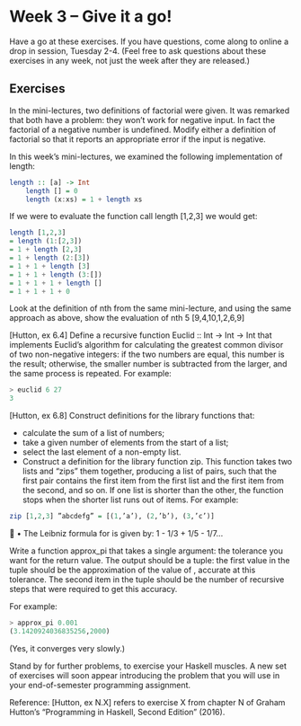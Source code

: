 # Week 3 – Give it a go!

Have a go at these exercises. If you have questions, come along to online a drop in session, Tuesday 2-4. (Feel free to ask questions about these exercises in any week, not just the week after they are released.)

## Exercises

In the mini-lectures, two definitions of factorial were given. It was remarked that both have a problem: they won’t work for negative input. In fact the factorial of a negative number is undefined. Modify either a definition of factorial so that it reports an appropriate error if the input is negative.

In this week’s mini-lectures, we examined the following implementation of length:

```Haskell
length :: [a] -> Int
	length [] = 0
	length (x:xs) = 1 + length xs
```

If we were to evaluate the function call length [1,2,3] we would get:

```Haskell
length [1,2,3]
= length (1:[2,3])
= 1 + length [2,3]
= 1 + length (2:[3])
= 1 + 1 + length [3]
= 1 + 1 + length (3:[])
= 1 + 1 + 1 + length []
= 1 + 1 + 1 + 0
```

Look at the definition of nth from the same mini-lecture, and using the same approach as above, show the evaluation of nth 5 [9,4,10,1,2,6,9]

[Hutton, ex 6.4] Define a recursive function Euclid :: Int -> Int -> Int that implements Euclid’s algorithm for calculating the greatest common divisor of two non-negative integers: if the two numbers are equal, this number is the result; otherwise, the smaller number is subtracted from the larger, and the same process is repeated. For example:

```Haskell
> euclid 6 27
3
```

[Hutton, ex 6.8] Construct definitions for the library functions that:
* calculate the sum of a list of numbers;
* take a given number of elements from the start of a list;
* select the last element of a non-empty list.
* Construct a definition for the library function zip. This function takes two lists and “zips” them together, producing a list of pairs, such that the first pair contains the first item from the first list and the first item from the second, and so on. If one list is shorter than the other, the function stops when the shorter list runs out of items. For example:

```Haskell
zip [1,2,3] ”abcdefg” = [(1,’a’), (2,’b’), (3,’c’)]
```

	•	The Leibniz formula for  is given by: 1 - 1/3 + 1/5 - 1/7...

Write a function approx_pi that takes a single argument: the tolerance you want for the return value. The output should be a tuple: the first value in the tuple should be the approximation of the value of , accurate at this tolerance. The second item in the tuple should be the number of recursive steps that were required to get this accuracy.

For example:

```Haskell
> approx_pi 0.001
(3.1420924036835256,2000)
```
(Yes, it converges very slowly.)

Stand by for further problems, to exercise your Haskell muscles. A new set of exercises will soon appear introducing the problem that you will use in your end-of-semester programming assignment.

Reference:
[Hutton, ex N.X] refers to exercise X from chapter N of Graham Hutton’s “Programming in Haskell, Second Edition” (2016).

